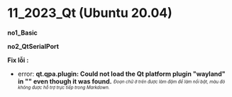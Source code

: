 # 11_2023_Qt (Ubuntu 20.04)

**no1_Basic**


**no2_QtSerialPort**


**Fix lỗi :**
- error: **qt.qpa.plugin: Could not load the Qt platform plugin "wayland" in "" even though it was found.**
<sub><sup>*Đoạn chữ ở trên được làm đậm để làm nổi bật, màu đỏ không được hỗ trợ trực tiếp trong Markdown.*</sup></sub>

